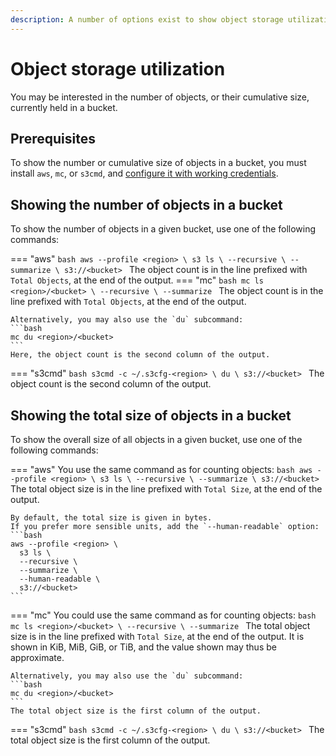 ```yaml
---
description: A number of options exist to show object storage utilization.
---
```

# Object storage utilization

You may be interested in the number of objects, or their cumulative size, currently held in a bucket.


## Prerequisites

To show the number or cumulative size of objects in a bucket, you must install `aws`, `mc`, or `s3cmd`, and [configure it with working credentials](credentials.md).


## Showing the number of objects in a bucket

To show the number of objects in a given bucket, use one of the following commands:

=== "aws"
    ```bash
    aws --profile <region> \
      s3 ls \
      --recursive \
      --summarize \
      s3://<bucket>
    ```
    The object count is in the line prefixed with `Total Objects`, at the end of the output.
=== "mc"
    ```bash
    mc ls <region>/<bucket> \
      --recursive \
      --summarize
    ```
    The object count is in the line prefixed with `Total Objects`, at the end of the output.

    Alternatively, you may also use the `du` subcommand:
    ```bash
    mc du <region>/<bucket>
    ```
    Here, the object count is the second column of the output.
=== "s3cmd"
    ```bash
    s3cmd -c ~/.s3cfg-<region> \
      du \
      s3://<bucket>
    ```
    The object count is the second column of the output.

## Showing the total size of objects in a bucket

To show the overall size of all objects in a given bucket, use one of the following commands:

=== "aws"
    You use the same command as for counting objects:
    ```bash
    aws --profile <region> \
      s3 ls \
      --recursive \
      --summarize \
      s3://<bucket>
    ```
    The total object size is in the line prefixed with `Total Size`, at the end of the output.

    By default, the total size is given in bytes.
    If you prefer more sensible units, add the `--human-readable` option:
    ```bash
    aws --profile <region> \
      s3 ls \
      --recursive \
      --summarize \
      --human-readable \
      s3://<bucket>
    ```
=== "mc"
    You could use the same command as for counting objects:
    ```bash
    mc ls <region>/<bucket> \
      --recursive \
      --summarize
    ```
    The total object size is in the line prefixed with `Total Size`, at the end of the output.
    It is shown in KiB, MiB, GiB, or TiB, and the value shown may thus be approximate.

    Alternatively, you may also use the `du` subcommand:
    ```bash
    mc du <region>/<bucket>
    ```
    The total object size is the first column of the output.
=== "s3cmd"
    ```bash
    s3cmd -c ~/.s3cfg-<region> \
      du \
      s3://<bucket>
    ```
    The total object size is the first column of the output.
